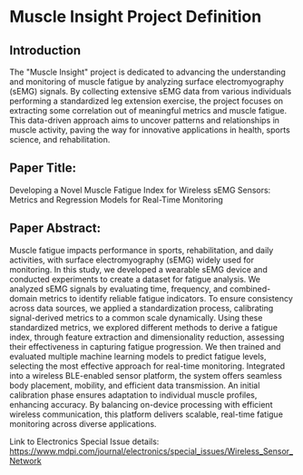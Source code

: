 # Muscle Insight Project Definition

## Introduction

The "Muscle Insight" project is dedicated to advancing the understanding and monitoring of muscle fatigue by analyzing surface electromyography (sEMG) signals. By collecting extensive sEMG data from various individuals performing a standardized leg extension exercise, the project focuses on extracting some correlation out of meaningful metrics and muscle fatigue. This data-driven approach aims to uncover patterns and relationships in muscle activity, paving the way for innovative applications in health, sports science, and rehabilitation.

## Paper Title:

Developing a Novel Muscle Fatigue Index for Wireless sEMG Sensors: Metrics and Regression Models for Real-Time Monitoring

## Paper Abstract:

Muscle fatigue impacts performance in sports, rehabilitation, and daily activities, with surface electromyography (sEMG) widely used for monitoring. In this study, we developed a wearable sEMG device and conducted experiments to create a dataset for fatigue analysis. We analyzed sEMG signals by evaluating time, frequency, and combined-domain metrics to identify reliable fatigue indicators. To ensure consistency across data sources, we applied a standardization process, calibrating signal-derived metrics to a common scale dynamically. Using these standardized metrics, we explored different methods to derive a fatigue index, through feature extraction and dimensionality reduction, assessing their effectiveness in capturing fatigue progression. We then trained and evaluated multiple machine learning models to predict fatigue levels, selecting the most effective approach for real-time monitoring. Integrated into a wireless BLE-enabled sensor platform, the system offers seamless body placement, mobility, and efficient data transmission. An initial calibration phase ensures adaptation to individual muscle profiles, enhancing accuracy. By balancing on-device processing with efficient wireless communication, this platform delivers scalable, real-time fatigue monitoring across diverse applications.

Link to Electronics Special Issue details: https://www.mdpi.com/journal/electronics/special_issues/Wireless_Sensor_Network
